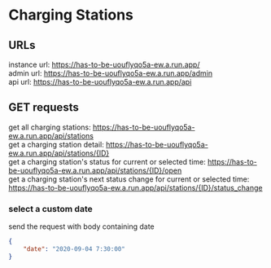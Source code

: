 # Charging Stations

## URLs
instance url: https://has-to-be-uouflyqo5a-ew.a.run.app/ \
admin url: https://has-to-be-uouflyqo5a-ew.a.run.app/admin \
api url: https://has-to-be-uouflyqo5a-ew.a.run.app/api

## GET requests
get all charging stations: https://has-to-be-uouflyqo5a-ew.a.run.app/api/stations \
get a charging station detail: https://has-to-be-uouflyqo5a-ew.a.run.app/api/stations/{ID} \
get a charging station's status for current or selected time: https://has-to-be-uouflyqo5a-ew.a.run.app/api/stations/{ID}/open \
get a charging station's next status change for current or selected time: https://has-to-be-uouflyqo5a-ew.a.run.app/api/stations/{ID}/status_change

### select a custom date
send the request with body containing date
```json
{
    "date": "2020-09-04 7:30:00"
}
```